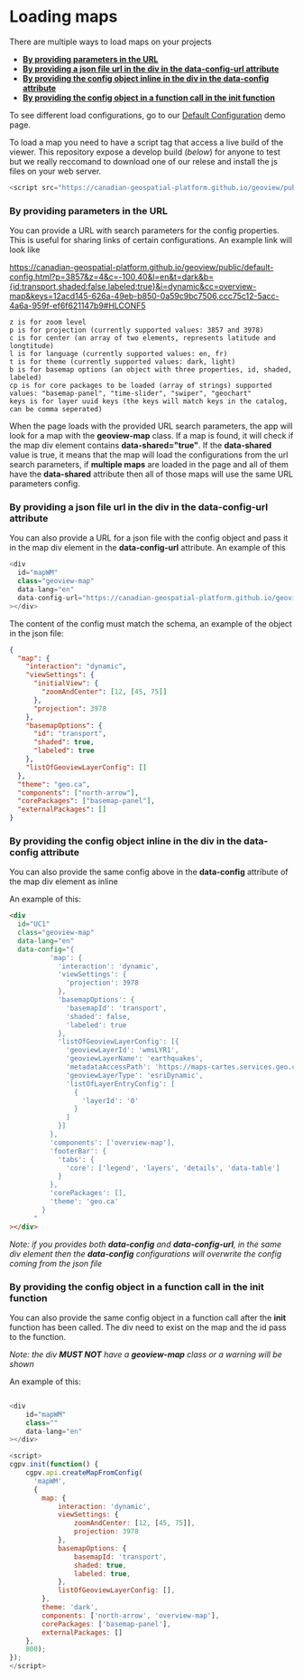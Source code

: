 # Loading maps

There are multiple ways to load maps on your projects

- [**By providing parameters in the URL**](#by-providing-parameters-in-the-url)
- [**By providing a json file url in the div in the data-config-url attribute**](#by-providing-a-json-file-url-in-the-div-in-the-data-config-url-attribute)
- [**By providing the config object inline in the div in the data-config attribute**](#by-providing-the-config-object-inline-in-the-div-in-the-data-config-attribute)
- [**By providing the config object in a function call in the init function**](#by-providing-the-config-object-in-a-function-call-in-the-init-function)

To see different load configurations, go to our [Default Configuration](https://canadian-geospatial-platform.github.io/geoview/public/default-config.html?p=3857&z=4&c=-100,40&l=en&t=dark&b=basemapId:transport,shaded:false,labeled:true&i=dynamic&cc=overview-map&keys=12acd145-626a-49eb-b850-0a59c9bc7506,ccc75c12-5acc-4a6a-959f-ef6f621147b9#HLCONF7) demo page.

To load a map you need to have a script tag that access a live build of the viewer. This repository expose a develop build (_below_) for anyone to test but we really reccomand to download one of our relese and install the js files on your web server.

```js
<script src="https://canadian-geospatial-platform.github.io/geoview/public/cgpv-main.js"></script>
```

### By providing parameters in the URL

You can provide a URL with search parameters for the config properties. This is useful for sharing links of certain configurations. An example link will look like

https://canadian-geospatial-platform.github.io/geoview/public/default-config.html?p=3857&z=4&c=-100,40&l=en&t=dark&b={id:transport,shaded:false,labeled:true}&i=dynamic&cc=overview-map&keys=12acd145-626a-49eb-b850-0a59c9bc7506,ccc75c12-5acc-4a6a-959f-ef6f621147b9#HLCONF5

```
z is for zoom level
p is for projection (currently supported values: 3857 and 3978)
c is for center (an array of two elements, represents latitude and longtitude)
l is for language (currently supported values: en, fr)
t is for theme (currently supported values: dark, light)
b is for basemap options (an object with three properties, id, shaded, labeled)
cp is for core packages to be loaded (array of strings) supported values: "basemap-panel", "time-slider", "swiper", "geochart"
keys is for layer uuid keys (the keys will match keys in the catalog, can be comma seperated)
```

When the page loads with the provided URL search parameters, the app will look for a map with the **geoview-map** class. If a map is found, it will check if the map div element contains **data-shared="true"**. If the **data-shared** value is true, it means that the map will load the configurations from the url search parameters, if **multiple maps** are loaded in the page and all of them have the **data-shared** attribute then all of those maps will use the same URL parameters config.

### By providing a json file url in the div in the data-config-url attribute

You can also provide a URL for a json file with the config object and pass it in the map div element in the **data-config-url** attribute. An example of this

```js
<div
  id="mapWM"
  class="geoview-map"
  data-lang="en"
  data-config-url="https://canadian-geospatial-platform.github.io/geoview/public/configs/my-config.json"
></div>
```

The content of the config must match the schema, an example of the object in the json file:

```json
{
  "map": {
    "interaction": "dynamic",
    "viewSettings": {
      "initialView": {
        "zoomAndCenter": [12, [45, 75]]
      },
      "projection": 3978
    },
    "basemapOptions": {
      "id": "transport",
      "shaded": true,
      "labeled": true
    },
    "listOfGeoviewLayerConfig": []
  },
  "theme": "geo.ca",
  "components": ["north-arrow"],
  "corePackages": ["basemap-panel"],
  "externalPackages": []
}
```

### By providing the config object inline in the div in the data-config attribute

You can also provide the same config above in the **data-config** attribute of the map div element as inline

An example of this:

```html
<div
  id="UC1"
  class="geoview-map"
  data-lang="en"
  data-config="{
          'map': {
            'interaction': 'dynamic',
            'viewSettings': {
              'projection': 3978
            },
            'basemapOptions': {
              'basemapId': 'transport',
              'shaded': false,
              'labeled': true
            },
            'listOfGeoviewLayerConfig': [{
              'geoviewLayerId': 'wmsLYR1',
              'geoviewLayerName': 'earthquakes',
              'metadataAccessPath': 'https://maps-cartes.services.geo.ca/server_serveur/rest/services/NRCan/earthquakes_en/MapServer/',
              'geoviewLayerType': 'esriDynamic',
              'listOfLayerEntryConfig': [
                {
                  'layerId': '0'
                }
              ]
            }]
          },
          'components': ['overview-map'],
          'footerBar': {
            'tabs': {
              'core': ['legend', 'layers', 'details', 'data-table']
            }
          },
          'corePackages': [],
          'theme': 'geo.ca'
        }
      "
></div>
```

_Note: if you provides both **data-config** and **data-config-url**, in the same div element then the **data-config** configurations will overwrite the config coming from the json file_

### By providing the config object in a function call in the init function

You can also provide the same config object in a function call after the **init** function has been called. The div need to exist on the map and the id pass to the function.

_Note: the div **MUST NOT** have a **geoview-map** class or a warning will be shown_

An example of this:

```js

<div
    id="mapWM"
    class=""
    data-lang="en"
></div>

<script>
cgpv.init(function() {
    cgpv.api.createMapFromConfig(
      'mapWM',
      {
        map: {
            interaction: 'dynamic',
            viewSettings: {
                zoomAndCenter: [12, [45, 75]],
                projection: 3978
            },
            basemapOptions: {
                basemapId: 'transport',
                shaded: true,
                labeled: true,
            },
            listOfGeoviewLayerConfig: [],
        },
        theme: 'dark',
        components: ['north-arrow', 'overview-map'],
        corePackages: ['basemap-panel'],
        externalPackages: []
    },
    800);
});
</script>
```
